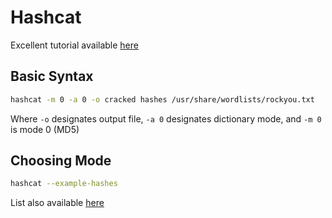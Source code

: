 # Hashcat

Excellent tutorial available [here](https://resources.infosecinstitute.com/topic/hashcat-tutorial-beginners/)

## Basic Syntax

```bash
hashcat -m 0 -a 0 -o cracked hashes /usr/share/wordlists/rockyou.txt
```

Where `-o` designates output file, `-a 0` designates dictionary mode, and `-m 0` is mode 0 (MD5)

## Choosing Mode

```bash
hashcat --example-hashes
```

List also available [here](https://hashcat.net/wiki/doku.php?id=example_hashes)